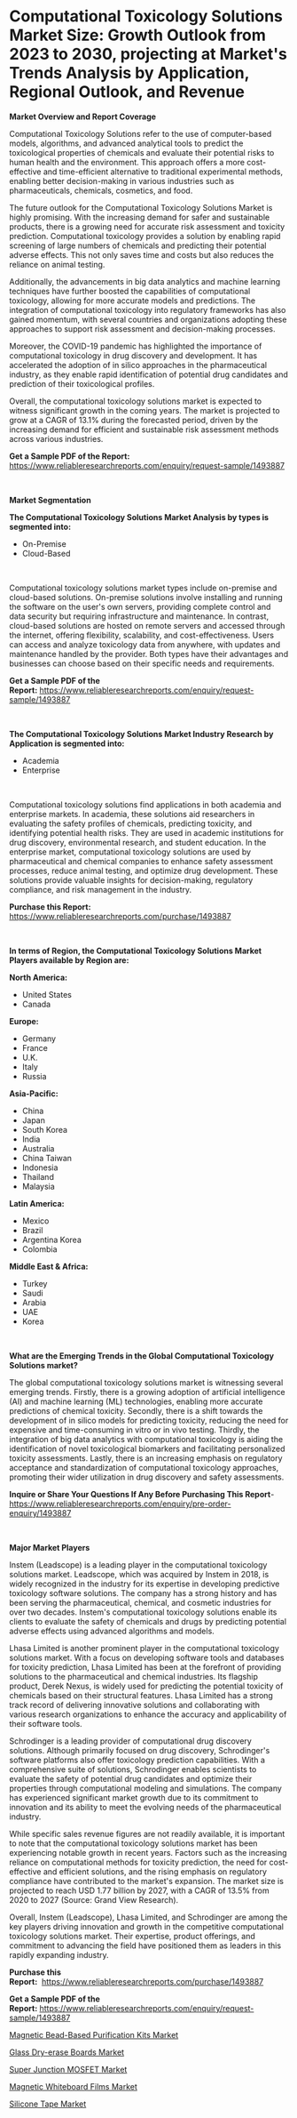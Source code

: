 <p><h1>Computational Toxicology Solutions Market Size: Growth Outlook from 2023 to 2030, projecting at Market's Trends Analysis by Application, Regional Outlook, and Revenue</h1></p><p><strong>Market Overview and Report Coverage</strong></p>
<p><p>Computational Toxicology Solutions refer to the use of computer-based models, algorithms, and advanced analytical tools to predict the toxicological properties of chemicals and evaluate their potential risks to human health and the environment. This approach offers a more cost-effective and time-efficient alternative to traditional experimental methods, enabling better decision-making in various industries such as pharmaceuticals, chemicals, cosmetics, and food.</p><p>The future outlook for the Computational Toxicology Solutions Market is highly promising. With the increasing demand for safer and sustainable products, there is a growing need for accurate risk assessment and toxicity prediction. Computational toxicology provides a solution by enabling rapid screening of large numbers of chemicals and predicting their potential adverse effects. This not only saves time and costs but also reduces the reliance on animal testing.</p><p>Additionally, the advancements in big data analytics and machine learning techniques have further boosted the capabilities of computational toxicology, allowing for more accurate models and predictions. The integration of computational toxicology into regulatory frameworks has also gained momentum, with several countries and organizations adopting these approaches to support risk assessment and decision-making processes.</p><p>Moreover, the COVID-19 pandemic has highlighted the importance of computational toxicology in drug discovery and development. It has accelerated the adoption of in silico approaches in the pharmaceutical industry, as they enable rapid identification of potential drug candidates and prediction of their toxicological profiles.</p><p>Overall, the computational toxicology solutions market is expected to witness significant growth in the coming years. The market is projected to grow at a CAGR of 13.1% during the forecasted period, driven by the increasing demand for efficient and sustainable risk assessment methods across various industries.</p></p>
<p><strong>Get a Sample PDF of the Report:</strong> <a href="https://www.reliableresearchreports.com/enquiry/request-sample/1493887">https://www.reliableresearchreports.com/enquiry/request-sample/1493887</a></p>
<p>&nbsp;</p>
<p><strong>Market Segmentation</strong></p>
<p><strong>The Computational Toxicology Solutions Market Analysis by types is segmented into:</strong></p>
<p><ul><li>On-Premise</li><li>Cloud-Based</li></ul></p>
<p>&nbsp;</p>
<p><p>Computational toxicology solutions market types include on-premise and cloud-based solutions. On-premise solutions involve installing and running the software on the user's own servers, providing complete control and data security but requiring infrastructure and maintenance. In contrast, cloud-based solutions are hosted on remote servers and accessed through the internet, offering flexibility, scalability, and cost-effectiveness. Users can access and analyze toxicology data from anywhere, with updates and maintenance handled by the provider. Both types have their advantages and businesses can choose based on their specific needs and requirements.</p></p>
<p><strong>Get a Sample PDF of the Report:</strong>&nbsp;<a href="https://www.reliableresearchreports.com/enquiry/request-sample/1493887">https://www.reliableresearchreports.com/enquiry/request-sample/1493887</a></p>
<p>&nbsp;</p>
<p><strong>The Computational Toxicology Solutions Market Industry Research by Application is segmented into:</strong></p>
<p><ul><li>Academia</li><li>Enterprise</li></ul></p>
<p>&nbsp;</p>
<p><p>Computational toxicology solutions find applications in both academia and enterprise markets. In academia, these solutions aid researchers in evaluating the safety profiles of chemicals, predicting toxicity, and identifying potential health risks. They are used in academic institutions for drug discovery, environmental research, and student education. In the enterprise market, computational toxicology solutions are used by pharmaceutical and chemical companies to enhance safety assessment processes, reduce animal testing, and optimize drug development. These solutions provide valuable insights for decision-making, regulatory compliance, and risk management in the industry.</p></p>
<p><strong>Purchase this Report:</strong>&nbsp; <a href="https://www.reliableresearchreports.com/purchase/1493887">https://www.reliableresearchreports.com/purchase/1493887</a></p>
<p>&nbsp;</p>
<p><strong>In terms of Region, the Computational Toxicology Solutions Market Players available by Region are:</strong></p>
<p>
    <p> <strong> North America: </strong>
        <ul>
            <li>United States</li>
            <li>Canada</li>
        </ul>
        </p> 
    <p> <strong> Europe: </strong>
        <ul>
            <li>Germany</li>
            <li>France</li>
            <li>U.K.</li>
            <li>Italy</li>
            <li>Russia</li>
        </ul>
        </p> 
    <p> <strong> Asia-Pacific: </strong>
        <ul>
            <li>China</li>
            <li>Japan</li>
            <li>South Korea</li>
            <li>India</li>
            <li>Australia</li>
            <li>China Taiwan</li>
            <li>Indonesia</li>
            <li>Thailand</li>
            <li>Malaysia</li>
        </ul>
        </p> 
    <p> <strong> Latin America: </strong>
        <ul>
            <li>Mexico</li>
            <li>Brazil</li>
            <li>Argentina Korea</li>
            <li>Colombia</li>
        </ul>
        </p> 
    <p> <strong> Middle East & Africa: </strong>
        <ul>
            <li>Turkey</li>
            <li>Saudi</li>
            <li>Arabia</li>
            <li>UAE</li>
            <li>Korea</li>
        </ul>
    </p>
    </p>
<p>&nbsp;</p>
<p><strong>What are the Emerging Trends in the Global Computational Toxicology Solutions market?</strong></p>
<p><p>The global computational toxicology solutions market is witnessing several emerging trends. Firstly, there is a growing adoption of artificial intelligence (AI) and machine learning (ML) technologies, enabling more accurate predictions of chemical toxicity. Secondly, there is a shift towards the development of in silico models for predicting toxicity, reducing the need for expensive and time-consuming in vitro or in vivo testing. Thirdly, the integration of big data analytics with computational toxicology is aiding the identification of novel toxicological biomarkers and facilitating personalized toxicity assessments. Lastly, there is an increasing emphasis on regulatory acceptance and standardization of computational toxicology approaches, promoting their wider utilization in drug discovery and safety assessments.</p></p>
<p><strong>Inquire or Share Your Questions If Any Before Purchasing This Report</strong>- <a href="https://www.reliableresearchreports.com/enquiry/pre-order-enquiry/1493887">https://www.reliableresearchreports.com/enquiry/pre-order-enquiry/1493887</a></p>
<p>&nbsp;</p>
<p><strong>Major Market Players</strong></p>
<p><p>Instem (Leadscope) is a leading player in the computational toxicology solutions market. Leadscope, which was acquired by Instem in 2018, is widely recognized in the industry for its expertise in developing predictive toxicology software solutions. The company has a strong history and has been serving the pharmaceutical, chemical, and cosmetic industries for over two decades. Instem's computational toxicology solutions enable its clients to evaluate the safety of chemicals and drugs by predicting potential adverse effects using advanced algorithms and models.</p><p>Lhasa Limited is another prominent player in the computational toxicology solutions market. With a focus on developing software tools and databases for toxicity prediction, Lhasa Limited has been at the forefront of providing solutions to the pharmaceutical and chemical industries. Its flagship product, Derek Nexus, is widely used for predicting the potential toxicity of chemicals based on their structural features. Lhasa Limited has a strong track record of delivering innovative solutions and collaborating with various research organizations to enhance the accuracy and applicability of their software tools.</p><p>Schrodinger is a leading provider of computational drug discovery solutions. Although primarily focused on drug discovery, Schrodinger's software platforms also offer toxicology prediction capabilities. With a comprehensive suite of solutions, Schrodinger enables scientists to evaluate the safety of potential drug candidates and optimize their properties through computational modeling and simulations. The company has experienced significant market growth due to its commitment to innovation and its ability to meet the evolving needs of the pharmaceutical industry.</p><p>While specific sales revenue figures are not readily available, it is important to note that the computational toxicology solutions market has been experiencing notable growth in recent years. Factors such as the increasing reliance on computational methods for toxicity prediction, the need for cost-effective and efficient solutions, and the rising emphasis on regulatory compliance have contributed to the market's expansion. The market size is projected to reach USD 1.77 billion by 2027, with a CAGR of 13.5% from 2020 to 2027 (Source: Grand View Research).</p><p>Overall, Instem (Leadscope), Lhasa Limited, and Schrodinger are among the key players driving innovation and growth in the competitive computational toxicology solutions market. Their expertise, product offerings, and commitment to advancing the field have positioned them as leaders in this rapidly expanding industry.</p></p>
<p><strong>Purchase this Report:</strong>&nbsp;&nbsp;<a href="https://www.reliableresearchreports.com/purchase/1493887">https://www.reliableresearchreports.com/purchase/1493887</a></p>
<p></p>
<p><strong>Get a Sample PDF of the Report:</strong>&nbsp;<a href="https://www.reliableresearchreports.com/enquiry/request-sample/1493887">https://www.reliableresearchreports.com/enquiry/request-sample/1493887</a></p>
<p><p><a href="https://www.linkedin.com/pulse/magnetic-bead-based-purification-kits-market-research-report/">Magnetic Bead-Based Purification Kits Market</a></p><p><a href="https://www.linkedin.com/pulse/glass-dry-erase-boards-market-size-share-global/">Glass Dry-erase Boards Market</a></p><p><a href="https://medium.com/@index.mill.peace/super-junction-mosfet-market-size-growth-forecast-2023-2030-41ef7e55497a">Super Junction MOSFET Market</a></p><p><a href="https://www.linkedin.com/pulse/tive-analysis-reliable-business-insights/">Magnetic Whiteboard Films Market</a></p><p><a href="https://medium.com/@marvinhug741/silicone-tape-market-size-growth-forecast-2023-2030-5248cac3360a">Silicone Tape Market</a></p></p>